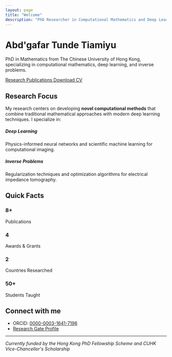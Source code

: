 ```yaml
---
layout: page
title: "Welcome"
description: "PhD Researcher in Computational Mathematics and Deep Learning"
---
```


<div class="hero-section bg-gradient-primary text-white p-5 rounded mb-5">
    <div class="container">
        <div class="row align-items-center">
            <div class="col-md-8">
                <h1 class="display-4 fw-bold mb-3">Abd'gafar Tunde Tiamiyu</h1>
                <p class="lead mb-4">
                    PhD in Mathematics from The Chinese University of Hong Kong, 
                    specializing in computational mathematics, deep learning, and inverse problems.
                </p>
                <div class="d-flex flex-wrap gap-2">
                    <a href="/research" class="btn btn-light btn-lg">
                        <i class="fas fa-microscope me-2"></i>Research
                    </a>
                    <a href="/publications" class="btn btn-outline-light btn-lg">
                        <i class="fas fa-file-alt me-2"></i>Publications
                    </a>
                    <a href="/CV.pdf" class="btn btn-outline-light btn-lg" target="_blank">
                        <i class="fas fa-download me-2"></i>Download CV
                    </a>
                </div>
            </div>
            <div class="col-md-4 text-center">
                <i class="fas fa-graduation-cap fa-6x opacity-75"></i>
            </div>
        </div>
    </div>
</div>

## Research Focus

My research centers on developing **novel computational methods** that combine traditional mathematical approaches with modern deep learning techniques. I specialize in:

<div class="row mb-4">
    <div class="col-md-6 mb-3">
        <div class="card h-100">
            <div class="card-body">
                <h5><i class="fas fa-brain text-primary me-2"></i>Deep Learning</h5>
                <p>Physics-informed neural networks and scientific machine learning for computational imaging.</p>
            </div>
        </div>
    </div>
    <div class="col-md-6 mb-3">
        <div class="card h-100">
            <div class="card-body">
                <h5><i class="fas fa-calculator text-success me-2"></i>Inverse Problems</h5>
                <p>Regularization techniques and optimization algorithms for electrical impedance tomography.</p>
            </div>
        </div>
    </div>
</div>

## Quick Facts

<div class="row text-center mb-5">
    <div class="col-md-3 mb-3">
        <div class="card">
            <div class="card-body">
                <h3 class="text-primary">8+</h3>
                <p class="mb-0">Publications</p>
            </div>
        </div>
    </div>
    <div class="col-md-3 mb-3">
        <div class="card">
            <div class="card-body">
                <h3 class="text-success">4</h3>
                <p class="mb-0">Awards & Grants</p>
            </div>
        </div>
    </div>
    <div class="col-md-3 mb-3">
        <div class="card">
            <div class="card-body">
                <h3 class="text-info">2</h3>
                <p class="mb-0">Countries Researched</p>
            </div>
        </div>
    </div>
    <div class="col-md-3 mb-3">
        <div class="card">
            <div class="card-body">
                <h3 class="text-warning">50+</h3>
                <p class="mb-0">Students Taught</p>
            </div>
        </div>
    </div>
</div>

## Connect with me

- ORCID: [0000-0003-1641-7196](https://orcid.org/0000-0003-1641-7196)
- [Research Gate Profile](https://www.researchgate.net/profile/Abdgafar-Tiamiyu?ev=hdr_xprf)

---

*Currently funded by the Hong Kong PhD Fellowship Scheme and CUHK Vice-Chancellor's Scholarship*
